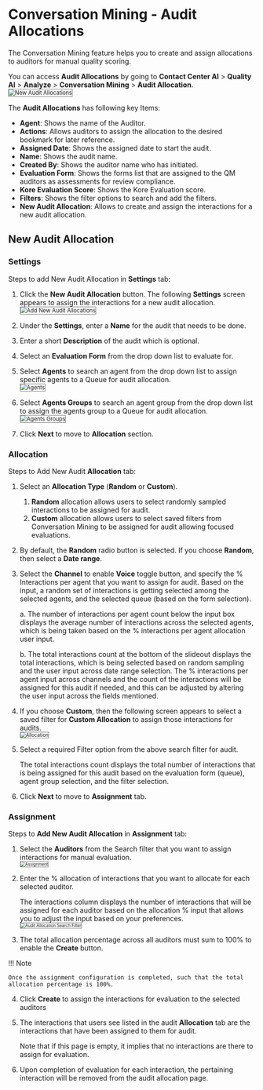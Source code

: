 # Conversation Mining - Audit Allocations

The Conversation Mining feature helps you to create and assign allocations to auditors for manual quality scoring.

You can access **Audit Allocations** by going to **Contact Center AI** > **Quality AI** > **Analyze** > **Conversation Mining** > **Audit Allocation**.  
<img src="../conversation-mining/images/conversation-mining-new-audit-allocations.png" alt="New Audit Allocations" title="New Audit Allocations" style="border: 1px solid gray; zoom:80%;">

The **Audit Allocations** has following key Items:

* **Agent**: Shows the name of the Auditor.
* **Actions**:  Allows auditors to assign the allocation to the desired bookmark for later reference.
* **Assigned Date**: Shows the assigned date to start the audit.
* **Name**: Shows the audit name.
* **Created By**: Shows the auditor name who has initiated.
* **Evaluation Form**: Shows the forms list that are assigned to the QM auditors as assessments for review compliance.
* **Kore Evaluation Score**: Shows the Kore Evaluation score.
* **Filters**: Shows the filter options to search and add the filters.
* **New Audit Allocation**: Allows to create and assign the interactions for a new audit allocation. 

## New Audit Allocation

### Settings

Steps to add New Audit Allocation in **Settings** tab:

1. Click the **New Audit Allocation** button. The following **Settings** screen appears to assign the interactions for a new audit allocation.  
    <img src="../conversation-mining/images/conversation-mining-add-new-audit-allocations.png" alt="Add New Audit Allocations" title="Add New Audit Allocations" style="border: 1px solid gray; zoom:80%;">

2. Under the **Settings**, enter a **Name** for the audit that needs to be done.
3. Enter a short **Description** of the audit which is optional.
4. Select an **Evaluation Form** from the drop down list to evaluate for.
5. Select **Agents** to search an agent from the drop down list to assign specific agents to a Queue for audit allocation.  
    <img src="../conversation-mining/images/agens-search.png" alt="Agents" title="Agents" style="border: 1px solid gray; zoom:80%;">

6. Select **Agents Groups** to search an agent group from the drop down list to assign the agents group to a Queue for audit allocation.  
    <img src="../conversation-mining/images/agentgroups.png" alt="Agents Groups" title="Agents Groups" style="border: 1px solid gray; zoom:80%;"> 

7. Click **Next** to move to **Allocation** section.

### Allocation

Steps to Add New Audit **Allocation** tab:

1. Select an **Allocation Type** (**Random** or **Custom**).
    1. **Random** allocation allows users to select randomly sampled interactions to be assigned for audit.
    2. **Custom** allocation allows users to select saved filters from Conversation Mining to be assigned for audit allowing focused evaluations.
2. By default, the **Random** radio button is selected. If you choose **Random**, then select a **Date range**.
3. Select the **Channel** to enable **Voice** toggle button, and specify the % Interactions per agent  that you want to assign for audit. Based on the input, a random set of interactions is getting selected among the selected agents, and the selected queue (based on the form selection).

    a. The number of interactions per agent count below the input box displays the average number of interactions across the selected agents, which is being taken based on the % interactions per agent allocation user input.

    b. The total interactions count at the bottom of the slideout displays the total interactions, which is being selected based on random sampling and the user input across date range selection. The % interactions per agent input across channels and the count of the interactions will be assigned for this audit if needed, and this can be adjusted by altering the user input across the fields mentioned.
4. If you choose **Custom**, then the following screen appears to select a saved filter for **Custom Allocation** to assign those interactions for audits.  
    <img src="../conversation-mining/images/add-new-audit-allocation.png" alt="Allocation" title="Allocation" style="border: 1px solid gray; zoom:70%;">

5. Select a required Filter option from the above search filter for audit.

    The total interactions count displays the total number of interactions that is being assigned for this audit based on the evaluation form (queue), agent group selection, and the filter selection.

6. Click **Next** to move to **Assignment** tab.

### Assignment

Steps to **Add New Audit Allocation** in **Assignment** tab: 

1. Select the **Auditors** from the Search filter that you want to assign interactions for manual evaluation.  
    <img src="../conversation-mining/images/new-audit-allocat-assignment.png" alt="Assignment" title="Assignment" style="border: 1px solid gray; zoom:60%;">    
    
2. Enter the % allocation of interactions that you want to allocate for each selected auditor.

    The interactions column displays the number of interactions that will be assigned for each auditor based on the allocation % input that allows you to adjust the input based on your preferences.  
    <img src="../conversation-mining/images/audit-allocation-search-filter.png" alt="Audit Allocation Search Filter" title="Audit Allocation Search Filter" style="border: 1px solid gray; zoom:60%;">

3. The total allocation percentage across all auditors must sum to 100% to enable the **Create** button.

!!! Note

    Once the assignment configuration is completed, such that the total allocation percentage is 100%.

4. Click **Create** to assign the interactions for evaluation to the selected auditors

5. The interactions that users see listed in the audit **Allocation** tab are the interactions that have been assigned to them for audit.

    Note that if this page is empty, it implies that no interactions are there to assign for evaluation.

6. Upon completion of evaluation for each interaction, the pertaining interaction will be removed from the audit allocation page.